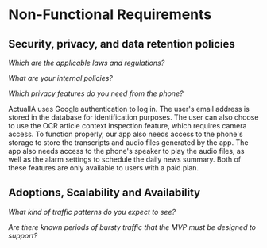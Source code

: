# Non-Functional Requirements

## Security, privacy, and data retention policies

*Which are the applicable laws and regulations?*

*What are your internal policies?*

*Which privacy features do you need from the phone?*

ActualIA uses Google authentication to log in. The user's email address is stored in the database for identification purposes. The user can also choose to use the OCR article context inspection feature, which requires camera access. To function properly, our app also needs access to the phone's storage to store the transcripts and audio files generated by the app. The app also needs access to the phone's speaker to play the audio files, as well as the alarm settings to schedule the daily news summary. Both of these features are only available to users with a paid plan.

## Adoptions, Scalability and Availability

*What kind of traffic patterns do you expect to see?*

*Are there known periods of bursty traffic that the MVP must be designed to support?*

